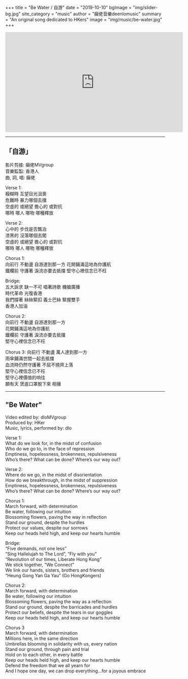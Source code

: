 +++
title = "Be Water / 自游"
date = "2019-10-10"
bgImage = "img/slider-bg.jpg"
site_category = "music"
author = "癲佬音樂deenlomusic"
summary = "An original song dedicated to HKers"
image = "img/music/be-water.jpg"
+++

<iframe width="560" height="315" src="https://www.youtube.com/embed/W7AZdzXXJQc" frameborder="0" allow="accelerometer; autoplay; encrypted-media; gyroscope; picture-in-picture" allowfullscreen></iframe>

---------------------------------------------------------------------------------

## 「自游」

影片剪接: 癲佬MVgroup<br>
音樂監製: 香港人<br>
曲, 詞, 唱: 癲佬<br>

Verse 1:<br>
糢糊時 互望目光沮喪 <br>
危難時 暴力哪個去擋 <br>
空虛的 或絕望 擔心的 或對抗 <br>
哪時 哪人 哪物 哪種釋放 <br>

Verse 2:<br>
心中的 步伐是否飄泊 <br>
漆黑的 沒落哪個去闖 <br>
空虛的 或絕望 擔心的 或對抗  <br>
哪時 哪人 哪物 哪種釋放  <br>

Chorus 1:<br>
向前行 不動盪 自游達到那一方 花開鋪滿這地為你護航   <br>
鐵欄前 守護著 淚流亦要去抵擋 堅守心裡信念已不枉   <br>

Bridge:<br>
五大訴求 缺一不可 唱著詩歌 機艙廣播   <br>
時代革命 光復香港   <br>
我們撐著 絲絲緊扣 義士巴絲 緊握雙手  <br>
香港人加油 <br>

Chorus 2:<br>
向前行 不動盪 自游達到那一方 <br>
花開鋪滿這地為你護航 <br>
鐵欄前 守護著 淚流亦要去抵擋 <br>
堅守心裡信念已不枉  <br>

Chorus 3:
向前行 不動盪 萬人達到那一方 <br>
雨傘鋪滿世間一起去抵擋  <br>
血流時仍然守護著 不屈不撓齊上落 <br>
堅守心裡信念已不枉 <br>
堅守心裡價值的响往  <br>
願有天 煲底口罩脫下來 相擁<br>

---------------------------------------------------------------------------------

## "Be Water"

Video edited by: dloMVgroup<br>
Produced by: HKer<br>
Music, lyrics, performed by: dlo<br>

Verse 1:<br>
What do we look for, in the midst of confusion <br>
Who do we go to, in the face of repression <br>
Emptiness, hopelessness, brokenness, repulsiveness <br>
Who’s there?  What can be done?  Where’s our way out? <br>

Verse 2: <br>
Where do we go, in the midst of disorientation <br>
How do we breakthrough, in the midst of suppression <br>
Emptiness, hopelessness, brokenness, repulsiveness <br>
Who’s there?  What can be done?  Where’s our way out? <br>

Chorus 1:<br>
March forward, with determination <br>
Be water, following our intuition <br>
Blossoming flowers, paving the way in reflection <br>
Stand our ground, despite the hurdles <br>
Protect our values, despite our sorrows <br>
Keep our heads held high, and keep our hearts humble <br>

Bridge:<br>
“Five demands, not one less”<br>
“Sing Hallelujah to The Lord”, “Fly with you”<br>
“Revolution of our times, Liberate Hong Kong”<br>
We stick together, "We Connect"<br>
We link our hands, sisters, brothers and friends<br>
“Heung Gong Yan Ga Yau” (Go HongKongers)<br>

Chorus 2:<br>
March forward, with determination<br>
Be water, following our intuition<br>
Blossoming flowers, paving the way as a reflection<br>
Stand our ground, despite the barricades and hurdles<br>
Protect our beliefs, despite the tears in our goggles<br>
Keep our heads held high, and keep our hearts humble<br>

Chorus 3<br>
March forward, with determination<br>
Millions here, in the same direction<br>
Umbrellas blooming in solidarity with us, every nation<br>
Stand our ground, through pain and trial<br>
Hold on to each other, in every battle<br>
Keep our heads held high, and keep our hearts humble<br>
Defend the freedom that we all yearn for<br>
And I hope one day, we can drop everything...for a joyous embrace
